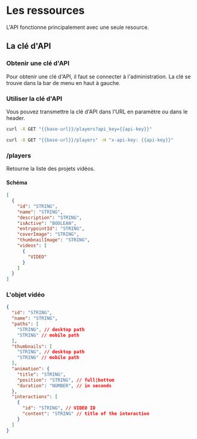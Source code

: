 # Les ressources

L'API fonctionne principalement avec une seule resource.

## La clé d'API

### Obtenir une clé d'API

Pour obtenir une clé d'API, il faut se connecter à l'administration. La clé
se trouve dans la bar de menu en haut à gauche.

### Utiliser la clé d'API

Vous pouvez transmettre la clé d'API dans l'URL en paramètre ou dans le header.
```bash
curl -X GET "{{base-url}}/players?api_key={{api-key}}"
```

```bash
curl -X GET "{{base-url}}/players" -H "x-api-key: {{api-key}}"
```

### /players

Retourne la liste des projets vidéos.

#### Schéma

```json
[
  {
    "id": "STRING",
    "name": "STRING",
    "description": "STRING",
    "isActive": "BOOLEAN",
    "entrypointId": "STRING",
    "coverImage": "STRING",
    "thumbnailImage": "STRING",
    "videos": [
      {
        "VIDEO"
      }
    ]
  }
]

```

### L'objet vidéo

```json
{
  "id": "STRING",
  "name": "STRING",
  "paths": [
    "STRING", // desktop path
    "STRING" // mobile path
  ],
  "thumbnails": [
    "STRING", // desktop path
    "STRING" // mobile path
  ],
  "animation": {
    "title": "STRING",
    "position": "STRING", // full|bottom
    "duration": "NUMBER", // in seconds
  },
  "interactions": [
    {
      "id": "STRING", // VIDEO ID
      "content": "STRING" // title of the interaction
    }
  ]
}
```




